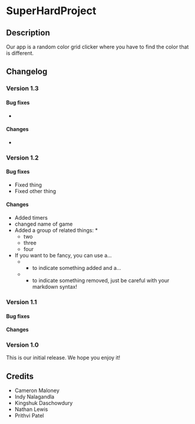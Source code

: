 # SuperHardProject

## Description
 Our app is a random color grid clicker where you have to find the color that is different. 

<!--
## FAQs

### Insert question here?
Insert answer here.

### Insert question here?
Insert answer here.
-->

## Changelog

### Version 1.3

#### Bug fixes
 * 

#### Changes
 * 
 
### Version 1.2

#### Bug fixes
 * Fixed thing
 * Fixed other thing

#### Changes
 * Added timers
 * changed name of game
 * Added a group of related things:
   * 
   * two
   * three
   * four
 * If you want to be fancy, you can use a...
   * + to indicate something added and a...
   * - to indicate something removed, just be careful with your markdown syntax!

### Version 1.1

#### Bug fixes

#### Changes

### Version 1.0
This is our initial release. We hope you enjoy it!

## Credits
* Cameron Maloney
* Indy Nalagandla 
* Kingshuk Daschowdury
* Nathan Lewis
* Prithvi Patel

